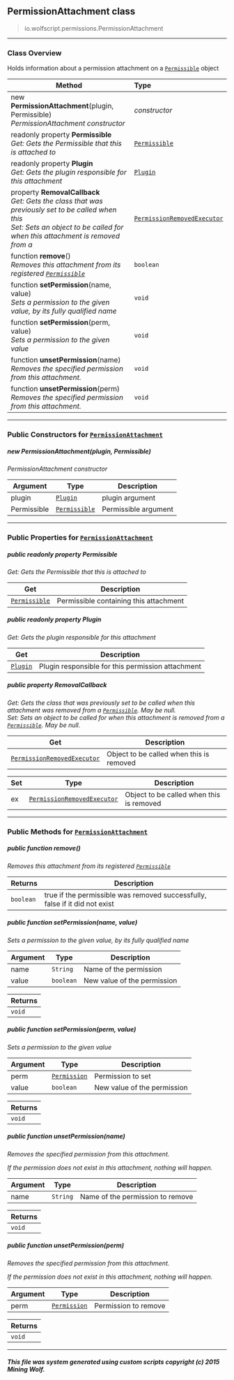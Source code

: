 ## PermissionAttachment __class__

>io.wolfscript.permissions.PermissionAttachment

---

### Class Overview

Holds information about a permission attachment on a [`Permissible`](Permissible.md) object

Method | Type   
--- | :--- 
new __PermissionAttachment__(plugin, Permissible) <br> _PermissionAttachment constructor_ | _constructor_
 readonly property __Permissible__ <br> _Get: Gets the Permissible that this is attached to_ | [`Permissible`](Permissible.md)
 readonly property __Plugin__ <br> _Get: Gets the plugin responsible for this attachment_ | [`Plugin`](../plugin/Plugin.md)
  property __RemovalCallback__ <br> _Get: Gets the class that was previously set to be called when this<br>Set: Sets an object to be called for when this attachment is removed from a_ | [`PermissionRemovedExecutor`](PermissionRemovedExecutor.md)
 function __remove__() <br> _Removes this attachment from its registered [`Permissible`](Permissible.md)_ | `boolean`
 function __setPermission__(name, value) <br> _Sets a permission to the given value, by its fully qualified name_ | `void`
 function __setPermission__(perm, value) <br> _Sets a permission to the given value_ | `void`
 function __unsetPermission__(name) <br> _Removes the specified permission from this attachment._ | `void`
 function __unsetPermission__(perm) <br> _Removes the specified permission from this attachment._ | `void`



---

### Public Constructors for [`PermissionAttachment`](PermissionAttachment.md)

##### <a id='permissionattachment'></a>new __PermissionAttachment__(plugin, Permissible) 

_PermissionAttachment constructor_

Argument | Type | Description  
--- | --- | --- 
plugin | [`Plugin`](../plugin/Plugin.md) | plugin argument
Permissible | [`Permissible`](Permissible.md) | Permissible argument

---

### Public Properties for [`PermissionAttachment`](PermissionAttachment.md)

##### <a id='permissible'></a>public  readonly property __Permissible__

_Get: Gets the Permissible that this is attached to_

Get | Description
--- | --- 
[`Permissible`](Permissible.md) | Permissible containing this attachment



##### <a id='plugin'></a>public  readonly property __Plugin__

_Get: Gets the plugin responsible for this attachment_

Get | Description
--- | --- 
[`Plugin`](../plugin/Plugin.md) | Plugin responsible for this permission attachment



##### <a id='removalcallback'></a>public   property __RemovalCallback__

_Get: Gets the class that was previously set to be called when this attachment was removed from a [`Permissible`](Permissible.md). May be null.<br>Set: Sets an object to be called for when this attachment is removed from a [`Permissible`](Permissible.md). May be null._

Get | Description
--- | --- 
[`PermissionRemovedExecutor`](PermissionRemovedExecutor.md) | Object to be called when this is removed

Set | Type | Description  
--- | --- | --- 
ex | [`PermissionRemovedExecutor`](PermissionRemovedExecutor.md) | Object to be called when this is removed


---

### Public Methods for [`PermissionAttachment`](PermissionAttachment.md)

##### <a id='remove'></a>public  function __remove__()

_Removes this attachment from its registered [`Permissible`](Permissible.md)_

Returns | Description
--- | --- 
`boolean` | true if the permissible was removed successfully, false if it did not exist


##### <a id='setpermission'></a>public  function __setPermission__(name, value)

_Sets a permission to the given value, by its fully qualified name_

Argument | Type | Description  
--- | --- | --- 
name | `String` | Name of the permission
value | `boolean` | New value of the permission

Returns | 
--- | 
`void` |


##### <a id='setpermission'></a>public  function __setPermission__(perm, value)

_Sets a permission to the given value_

Argument | Type | Description  
--- | --- | --- 
perm | [`Permission`](Permission.md) | Permission to set
value | `boolean` | New value of the permission

Returns | 
--- | 
`void` |


##### <a id='unsetpermission'></a>public  function __unsetPermission__(name)

_Removes the specified permission from this attachment. <p> If the permission does not exist in this attachment, nothing will happen._

Argument | Type | Description  
--- | --- | --- 
name | `String` | Name of the permission to remove

Returns | 
--- | 
`void` |


##### <a id='unsetpermission'></a>public  function __unsetPermission__(perm)

_Removes the specified permission from this attachment. <p> If the permission does not exist in this attachment, nothing will happen._

Argument | Type | Description  
--- | --- | --- 
perm | [`Permission`](Permission.md) | Permission to remove

Returns | 
--- | 
`void` |


---


##### This file was system generated using custom scripts copyright (c) 2015 Mining Wolf.
	

